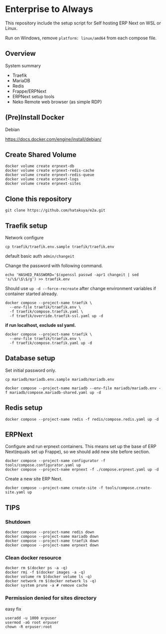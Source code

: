# Enterprise to Always

This repository include the setup script for Self hosting ERP Next on WSL or Linux.

Run on Windows, remove ```platform: linux/amd64``` from each compose file.

## Overview

System summary

* Traefik
* MariaDB
* Redis
* Frappe/ERPNext
* ERPNext setup tools
* Neko Remote web browser (as simple RDP)

## (Pre)Install Docker

Debian

https://docs.docker.com/engine/install/debian/

## Create Shared Volume

```
docker volume create erpnext-db
docker volume create erpnext-redis-cache
docker volume create erpnext-redis-queue
docker volume create erpnext-logs
docker volume create erpnext-sites
```

## Clone this repository

```
git clone https://github.com/hatakuya/e2a.git
```

## Traefik setup

Network configure

```
cp traefik/traefik.env.sample traefik/traefik.env
```

default basic auth ```admin/changeit```

Change the password with following command.

```
echo 'HASHED_PASSWORD='$(openssl passwd -apr1 changeit | sed 's/\$/\$\$/g') >> traefik.env
```

Should use ```up -d --force-recreate``` after change environment variables if container started already.

```
docker compose --project-name traefik \
  --env-file traefik/traefik.env \
  -f traefik/compose.traefik.yaml \
  -f traefik/override.traefik-ssl.yaml up -d 
```

__if run localhost, exclude ssl yaml.__

```
docker compose --project-name traefik \
  --env-file traefik/traefik.env \
  -f traefik/compose.traefik.yaml up -d 
```

## Database setup

Set initial password only.

```
cp mariadb/mariadb.env.sample mariadb/mariadb.env
```

```
docker compose --project-name mariadb --env-file mariadb/mariadb.env -f mariadb/compose.mariadb-shared.yaml up -d
```


## Redis setup

```
docker compose --project-name redis -f redis/compose.redis.yaml up -d
```

## ERPNext

Configure and run erpnext containers.
This means set up the base of ERP Next(equals set up Frappe), so we should add new site before section.

```
docker compose --project-name configurator -f tools/compose.configurator.yaml up
docker compose --project-name erpnext -f ./compose.erpnext.yaml up -d
```

Create a new site ERP Next.

```
docker compose --project-name create-site -f tools/compose.create-site.yaml up
```

## TIPS

### Shutdown


```
docker compose --project-name redis down
docker compose --project-name mariadb down
docker compose --project-name traefik down
docker compose --project-name erpnext down

```

### Clean docker resource

```
docker rm $(docker ps -a -q)
docker rmi -f $(docker images -a -q)
docker volume rm $(docker volume ls -q)
docker network rm $(docker network ls -q)
docker system prune -a # remove cache
```

### Permission denied for sites directory

easy fix
```
useradd -u 1000 erpuser
usermod -aG root erpuser
chown -R erpuser:root
```
